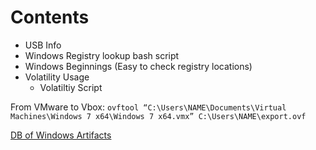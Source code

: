 # Contents

- USB Info
- Windows Registry lookup bash script
- Windows Beginnings (Easy to check registry locations)
- Volatility Usage
  - Volatiltiy Script
  
From VMware to Vbox: `ovftool “C:\Users\NAME\Documents\Virtual Machines\Windows 7 x64\Windows 7 x64.vmx” C:\Users\NAME\export.ovf`

[DB of Windows Artifacts](https://github.com/ForensicArtifacts/artifacts/blob/master/docs/Artifacts%20definition%20format%20and%20style%20guide.asciidoc)
